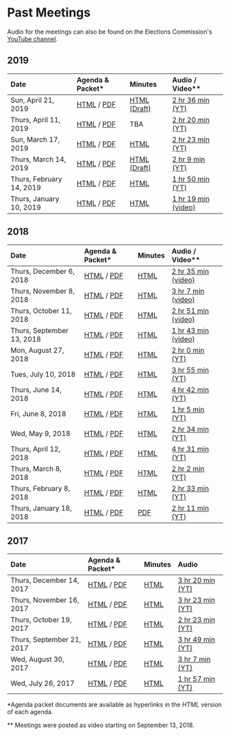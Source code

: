 # Past Meetings

Audio for the meetings can also be found on the Elections Commission's
[YouTube channel][youtube-channel].


## 2019

| Date                      | Agenda & Packet* | Minutes | Audio / Video** |
|:--------------------------|:-----------------|:--------|:----------------|
| Sun, April 21, 2019       | [HTML](meetings/2019/2019-04-21/agenda) / [PDF](files/meetings/2019/2019-04-21/2019_04_21_OSVTAC_Agenda.pdf)  | [HTML (Draft)](meetings/2019/2019-04-21/minutes-draft) | [2 hr 36 min (YT)](https://www.youtube.com/watch?v=BTXPRswbNL4) |
| Thurs, April 11, 2019     | [HTML](meetings/2019/2019-04-11/agenda) / [PDF](files/meetings/2019/2019-04-11/2019_04_11_OSVTAC_Agenda.pdf)  | TBA | [2 hr 20 min (YT)](https://www.youtube.com/watch?v=g_uPLHvbrHQ) |
| Sun, March 17, 2019       | [HTML](meetings/2019/2019-03-17/agenda) / [PDF](files/meetings/2019/2019-03-17/2019_03_17_OSVTAC_Agenda.pdf)  | [HTML](meetings/2019/2019-03-17/minutes) | [2 hr 23 min (YT)](https://www.youtube.com/watch?v=ZXIDH2DAvSY) |
| Thurs, March 14, 2019     | [HTML](meetings/2019/2019-03-14/agenda) / [PDF](files/meetings/2019/2019-03-14/2019_03_14_OSVTAC_Agenda.pdf)  | [HTML (Draft)](meetings/2019/2019-03-14/minutes-draft) | [2 hr  9 min (YT)](https://www.youtube.com/watch?v=5WKBKf5SNag) |
| Thurs, February 14, 2019  | [HTML](meetings/2019/2019-02-14/agenda) / [PDF](files/meetings/2019/2019-02-14/2019_02_14_OSVTAC_Agenda.pdf)  | [HTML](meetings/2019/2019-02-14/minutes) | [1 hr 50 min (YT)](https://www.youtube.com/watch?v=Km56bztvmO4) |
| Thurs, January 10, 2019   | [HTML](meetings/2019/2019-01-10/agenda) / [PDF](files/meetings/2019/2019-01-10/2019_01_10_OSVTAC_Agenda.pdf)  | [HTML](meetings/2019/2019-01-10/minutes) | [1 hr 19 min (video)](https://www.youtube.com/watch?v=taU2IQwzZPA) |


## 2018

| Date                      | Agenda & Packet* | Minutes | Audio / Video** |
|:--------------------------|:-----------------|:--------|:----------------|
| Thurs, December 6, 2018   | [HTML](meetings/2018/2018-12-06/agenda) / [PDF](files/meetings/2018/2018-12-06/2018_12_06_OSVTAC_Agenda.pdf)  | [HTML](meetings/2018/2018-12-06/minutes) | [2 hr 35 min (video)](https://www.youtube.com/watch?v=WI_DEapfbLM) |
| Thurs, November 8, 2018   | [HTML](meetings/2018/2018-11-08/agenda) / [PDF](files/meetings/2018/2018-11-08/2018_11_08_OSVTAC_Agenda.pdf)  | [HTML](meetings/2018/2018-11-08/minutes) | [3 hr 7 min (video)](https://www.youtube.com/watch?v=K37m9_YvtEg) |
| Thurs, October 11, 2018   | [HTML](meetings/2018/2018-10-11/agenda) / [PDF](files/meetings/2018/2018-10-11/2018_10_11_OSVTAC_Agenda.pdf)  | [HTML](meetings/2018/2018-10-11/minutes) | [2 hr 51 min (video)](https://www.youtube.com/watch?v=nYqjMY90Odo) |
| Thurs, September 13, 2018 | [HTML](meetings/2018/2018-09-13/agenda) / [PDF](files/meetings/2018/2018-09-13/2018_09_13_OSVTAC_Agenda.pdf)  | [HTML](meetings/2018/2018-09-13/minutes) | [1 hr 43 min (video)](https://www.youtube.com/watch?v=rI7K0bkKXKc) |
| Mon, August 27, 2018      | [HTML](meetings/2018/2018-08-27/agenda) / [PDF](files/meetings/2018/2018-08-27/2018_08_27_OSVTAC_Agenda.pdf)  | [HTML](meetings/2018/2018-08-27/minutes) | [2 hr 0 min (YT)](https://www.youtube.com/watch?v=wNKa7ET1x4o) |
| Tues, July 10, 2018       | [HTML](meetings/2018/2018-07-10/agenda) / [PDF](files/meetings/2018/2018-07-10/2018_07_10_OSVTAC_Agenda.pdf)  | [HTML](meetings/2018/2018-07-10/minutes) | [3 hr 55 min (YT)](https://www.youtube.com/watch?v=8Qx-Si9UxMI) |
| Thurs, June 14, 2018      | [HTML](meetings/2018-06-14/agenda) / [PDF](files/meetings/2018-06-14/2018_06_14_OSVTAC_Agenda.pdf)  | [HTML](meetings/2018-06-14/minutes) | [4 hr 42 min (YT)](https://www.youtube.com/watch?v=OhbJUBk-blk) |
| Fri, June 8, 2018         | [HTML](meetings/2018-06-08/agenda) / [PDF](files/meetings/2018-06-08/2018_06_08_OSVTAC_Agenda.pdf)  | [HTML](meetings/2018-06-08/minutes) | [1 hr  5 min (YT)](https://www.youtube.com/watch?v=jM-75A0sIbg) |
| Wed, May 9, 2018          | [HTML](meetings/2018-05-09/agenda) / [PDF](files/meetings/2018-05-09/2018_05_09_OSVTAC_Agenda.pdf)  | [HTML](meetings/2018-05-09/minutes) | [2 hr 34 min (YT)](https://www.youtube.com/watch?v=PrIW-8x_ysQ) |
| Thurs, April 12, 2018     | [HTML](meetings/2018-04-12/agenda) / [PDF](files/meetings/2018-04-12/2018_04_12_OSVTAC_Agenda.pdf)  | [HTML](meetings/2018-04-12/minutes)               | [4 hr 31 min (YT)](https://www.youtube.com/watch?v=ymV1dqDBRR4) |
| Thurs, March 8, 2018      | [HTML](meetings/2018-03-08/agenda) / [PDF](files/meetings/2018-03-08/2018_03_08_OSVTAC_Agenda.pdf)  | [HTML](meetings/2018-03-08/minutes)               | [2 hr  2 min (YT)](https://www.youtube.com/watch?v=OIFnabnuFYw) |
| Thurs, February 8, 2018   | [HTML](meetings/2018-02-08/agenda) / [PDF](files/meetings/2018-02-08/2018_02_08_OSVTAC_Agenda.pdf)  | [HTML](meetings/2018-02-08/minutes)               | [2 hr 33 min (YT)](https://www.youtube.com/watch?v=NYnhnEKFBnE) |
| Thurs, January 18, 2018   | [HTML](meetings/2018-01-18/agenda) / [PDF](files/meetings/2018-01-18/2018_01_18_OSVTAC_Agenda.pdf)  | [PDF][minutes-2018-01-18]                         | [2 hr 11 min (YT)](https://www.youtube.com/watch?v=-J_YRZ9z308) |


## 2017

| Date                      | Agenda & Packet* | Minutes | Audio |
|:--------------------------|:-----------------|:--------|:------|
| Thurs, December 14, 2017  | [HTML](meetings/2017-12-14/agenda) / [PDF](files/meetings/2017-12-14/2017_12_14_OSVTAC_Agenda.pdf)  | [HTML](meetings/2017-12-14/minutes)               | [3 hr 20 min (YT)](https://www.youtube.com/watch?v=LQGz05kO42g) |
| Thurs, November 16, 2017  | [HTML](meetings/2017-11-16/agenda) / [PDF](files/meetings/2017-11-16/2017_11_16_OSVTAC_Agenda.pdf)  | [HTML](meetings/2017-11-16/minutes)               | [3 hr 23 min (YT)](https://www.youtube.com/watch?v=MlD2RJvSlpI) |
| Thurs, October 19, 2017   | [HTML](meetings/2017-10-19/agenda) / [PDF](files/meetings/2017-10-19/2017_10_19_OSVTAC_Agenda.pdf)  | [HTML](meetings/2017-10-19/minutes)               | [2 hr 23 min (YT)](https://www.youtube.com/watch?v=88eewdZs2jM) |
| Thurs, September 21, 2017 | [HTML](meetings/2017-09-21/agenda) / [PDF](files/meetings/2017-09-21/2017_09_21_OSVTAC_Agenda.pdf)  | [HTML](meetings/2017-09-21/minutes)               | [3 hr 49 min (YT)](https://www.youtube.com/watch?v=YRoPkECqfcs) |
| Wed, August 30, 2017      | [HTML](meetings/2017-08-30/agenda) / [PDF](files/meetings/2017-08-30/2017_08_30_OSVTAC_Agenda.pdf)  | [HTML](meetings/2017-08-30/minutes)               | [3 hr  7 min (YT)](https://www.youtube.com/watch?v=6Gy5YinBUPc) |
| Wed, July 26, 2017        | [HTML](meetings/2017-07-26/agenda) / [PDF](files/meetings/2017-07-26/2017_07_26_OSVSTAC_Agenda.pdf) | [HTML](meetings/2017-07-26/minutes)               | [1 hr 57 min (YT)](https://www.youtube.com/watch?v=EeJ69YyKhp8) |

\*Agenda packet documents are available as hyperlinks in the _HTML_ version of
each agenda.

\*\* Meetings were posted as video starting on September 13, 2018.


[minutes-2018-01-18]: files/meetings/2018-01-18/2018_01_18_OSVTAC_Minutes.pdf
[youtube-channel]: https://www.youtube.com/channel/UCAXKDcd6YQ4FxHFUp8Hb5Jg
